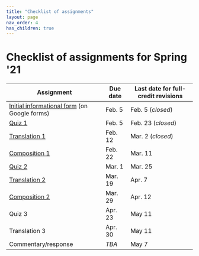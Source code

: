 ```yaml
---
title: "Checklist of assignments"
layout: page
nav_order: 4
has_children: true
---
```


# Checklist of assignments for Spring '21

| Assignment | Due date | Last date for full-credit revisions |
| --- | --- | --- |
| [Initial informational form](./infoform/)  (on Google forms) | Feb. 5 | Feb. 5 (*closed*) |
| [Quiz 1](./quiz1/) | Feb. 5 | Feb. 23  (*closed*) |
| [Translation 1](./translation1/) | Feb. 12 | Mar. 2 (*closed*) |
| [Composition 1](./composition1/) | Feb. 22 | Mar. 11|
| [Quiz 2](./quiz2/) | Mar. 1| Mar. 25 |
| [Translation 2](./translation2/) | Mar. 19 | Apr. 7|
| [Composition 2](./composition2/) | Mar. 29 |  Apr.  12 |
| Quiz 3 | Apr. 23 | May 11 |
| Translation 3 | Apr. 30  |  May 11  |
| Commentary/response | *TBA* | May 7 |